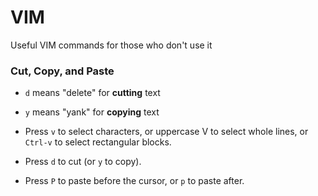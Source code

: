 # VIM

Useful VIM commands for those who don't use it

### Cut, Copy, and Paste

* `d` means "delete" for **cutting** text
* `y` means "yank" for **copying** text

* Press `v` to select characters, or uppercase V to select whole lines, or `Ctrl-v` to select rectangular blocks.
* Press `d` to cut (or `y` to copy).
* Press `P` to paste before the cursor, or `p` to paste after.
